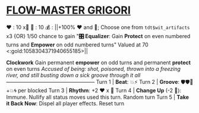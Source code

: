 # [__**FLOW-MASTER GRIGORI**__](<https://www.youtube.com/watch?v=16y1AkoZkmQ&pp=ygUIcmFzcHV0aW4%3D>) 
❤️ : 10 x👥
🔷 : 10
💰 : ||+100% ❤️ and 🔷; Choose one from `tdt$wit_artifacts` x3 {OR} 1/50 chance to gain "**🎛️ Equalizer**: Gain __Protect__ on even numbered turns and __Empower__ on odd numbered turns" Valued at 70 <:gold:1058304371940655185>||

**Clockwork** Gain permanent __empower__ on odd turns and permanent __protect__ on even turns 
*Accused of being: shot, poisoned, thrown into a freezing river, and still busting down a sick groove through it all*
—————————————————
Turn 1  | **Beat**: 💥⚡
Turn 2 | **Groove**: 🛡️🛡️🔀 +💥🌀 per blocked
Turn 3 | **Rhythm**: +2 ❤️ x 👥
Turn 4 | **Change Up** (-2 🔷): Immune. Nullify all status moves used this turn. Random turn
Turn 5 | **Take it Back Now**: Dispel all player effects. Reset turn
